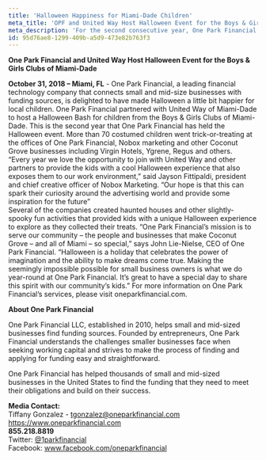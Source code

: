 ```yaml
---
title: 'Halloween Happiness for Miami-Dade Children'
meta_title: 'OPF and United Way Host Halloween Event for the Boys & Girls Clubs of Miami-Dade'
meta_description: 'For the second consecutive year, One Park Financial created a haunted house experience for the kids of Miami-Dade county. The goal: give kids a safe place to go trick or treating while celebrating the holiday.'
id: 95d76ae8-1299-409b-a5d9-473e82b763f3
---
```

**One Park Financial and United Way Host Halloween Event for the Boys & Girls Clubs of Miami-Dade**

**October 31, 2018 – Miami, FL** - One Park Financial, a leading financial technology company that connects small and mid-size businesses with funding sources, is delighted to have made Halloween a little bit happier for local children.
One Park Financial partnered with United Way of Miami-Dade to host a Halloween Bash for children from the Boys & Girls Clubs of Miami-Dade. This is the second year that One Park Financial has held the Halloween event.
More than 70 costumed children went trick-or-treating at the offices of One Park Financial, Nobox marketing and other Coconut Grove businesses including Virgin Hotels, Ygrene, Regus and others.  
“Every year we love the opportunity to join with United Way and other partners to provide the kids with a cool Halloween experience that also exposes them to our work environment,” said Jayson Fittipaldi, president and chief creative officer of Nobox Marketing. “Our hope is that this can spark their curiosity around the advertising world and provide some inspiration for the future”   
Several of the companies created haunted houses and other slightly-spooky fun activities that provided kids with a unique Halloween experience to explore as they collected their treats.
 “One Park Financial’s mission is to serve our community – the people and businesses that make Coconut Grove – and all of Miami – so special,” says John Lie-Nielse, CEO of One Park Financial. “Halloween is a holiday that celebrates the power of imagination and the ability to make dreams come true. Making the seemingly impossible possible for small business owners is what we do year-round at One Park Financial. It’s great to have a special day to share this spirit with our community’s kids.”
 For more information on One Park Financial’s services, please visit oneparkfinancial.com.
 
 **About One Park Financial**

One Park Financial LLC, established in 2010, helps small and mid-sized businesses find funding sources. Founded by entrepreneurs, One Park Financial understands the challenges smaller businesses face when seeking working capital and strives to make the process of finding and applying for funding easy and straightforward.

One Park Financial has helped thousands of small and mid-sized businesses in the United States to find the funding that they need to meet their obligations and build on their success. 

**Media Contact:** 
<br/>
Tiffany Gonzalez - tgonzalez@oneparkfinancial.com
<br/>
<a href="https://www.oneparkfinancial.com/">https://www.oneparkfinancial.com</a>
<br/>
**855.218.8819**
<br/>
Twitter: <a href="https://twitter.com/1parkfinancial">@1parkfinancial</a> 
<br/>
Facebook: <a href="https://www.facebook.com/oneparkfinancial">www.facebook.com/oneparkfinancial</a>